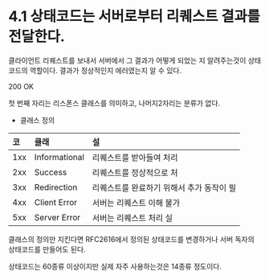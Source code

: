 # 4.1 상태코드는 서버로부터 리퀘스트 결과를 전달한다.

클라이언트 리퀘스트를 보내서 서버에서 그 결과가 어떻게 되었는 지 알려주는것이 상태코드의 역할이다. 결과가 정상적인지 에러였는지 알 수 있다.

200 OK

첫 번째 자리는 리스폰스 클래스를 의미하고, 나머지2자리는 분류가 없다.

* 클래스 정의

| 코 | 클래 | 설 |
| :--- | :--- | :--- |
| 1xx | Informational | 리퀘스트를 받아들여 처리 |
| 2xx | Success | 리퀘스트를 정상적으로 처 |
| 3xx | Redirection | 리퀘스트를 완료하기 위해서 추가 동작이 필 |
| 4xx | Client Error | 서버는 리퀘스트 이해 불가 |
| 5xx | Server Error | 서버는 리퀘스트 처리 실 |

클래스의 정의만 지킨다면 RFC2616에서 정의된 상태코드를 변경하거나 서버 독자의 상태코드를 만들어도 된다.

상태코드는 60종류 이상이지만 실제 자주 사용하는것은 14종류 정도이다.

